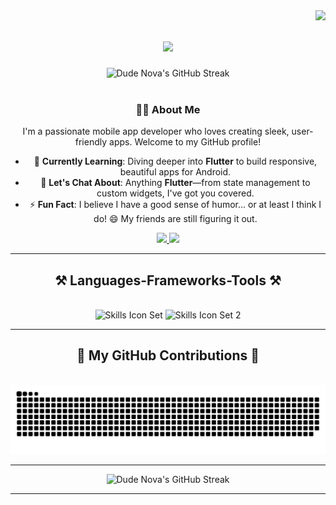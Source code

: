 <img align="right" src="https://visitor-badge.laobi.icu/badge?page_id=salesp07.salesp07" />

<h1 align="center">
    <a href="https://git.io/typing-svg">
        <img src="https://readme-typing-svg.herokuapp.com?font=Montserrat&weight=600&duration=4500&pause=1000&color=00B4D8&center=true&vCenter=true&width=500&height=70&lines=Hello,+There! 😁🙌+%F0%9F%91%8B;I'm+Dude+Nova+Ariyanto;A+Passionate+Flutter+Developer+From+Indonesia;Let's+Collaborate+and+Create+Amazing+Apps!+%F0%9F%91%A8%E2%80%8D%F0%9F%92%BB" />
    </a>
</h1>

<div align="center">
    <img src="https://github-readme-streak-stats.herokuapp.com?user=salesp07&theme=tokyonight&hide_border=true&date_format=M%20j%5B%2C%20Y%5D" alt="Dude Nova's GitHub Streak" />
</div>

<br/>

<div align="center">
    
### 👨‍💻 About Me
I'm a passionate mobile app developer who loves creating sleek, user-friendly apps. Welcome to my GitHub profile!

- 🌱 **Currently Learning**: Diving deeper into **Flutter** to build responsive, beautiful apps for Android.
- 💬 **Let's Chat About**: Anything **Flutter**—from state management to custom widgets, I've got you covered.
- ⚡ **Fun Fact**: I believe I have a good sense of humor... or at least I think I do! 😄 My friends are still figuring it out.

</div>

<div align="center"> 
  <a href="mailto:dudenova723@gmail.com">
    <img src="https://img.shields.io/badge/Email-333333?style=for-the-badge&logo=gmail&logoColor=red" />
  </a>
  <a href="https://www.linkedin.com/in/dudee-nova-ariyanto-57b7b5294/" target="_blank">
    <img src="https://img.shields.io/badge/LinkedIn-0A66C2?style=for-the-badge&logo=linkedin&logoColor=white" />
  </a>
</div>

---

<h2 align="center">⚒️ Languages-Frameworks-Tools ⚒️</h2>
<br/>
<div align="center">
    <img src="https://skillicons.dev/icons?i=react,bootstrap,html,css,vscode,github,figma,tailwind,git,flutter" alt="Skills Icon Set" />
    <img src="https://skillicons.dev/icons?i=python,javascript,firebase,java,mysql,dart" alt="Skills Icon Set 2" />
</div>

---

<div align="center">
  <h2>🐍 My GitHub Contributions 🐍</h2>
  <br>
  <img alt="Snake animation showing contributions" src="https://raw.githubusercontent.com/salesp07/salesp07/output/github-contribution-grid-snake.svg" />
</div>

---

<div align="center">
    <img src="https://github-readme-streak-stats.herokuapp.com?user=salesp07&theme=tokyonight&hide_border=true&date_format=M%20j%5B%2C%20Y%5D" alt="Dude Nova's GitHub Streak" />
</div>

---

<br/>
